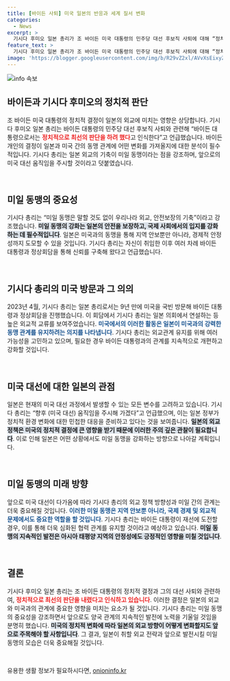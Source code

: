 ```yaml
---
title: [바이든 사퇴] 미국 일본의 반응과 세계 질서 변화
categories:
  - News
excerpt: >
  기시다 후미오 일본 총리가 조 바이든 미국 대통령의 민주당 대선 후보직 사퇴에 대해 “정치적으로 최선의 판단”이라며 미일 동맹의 중요성을 강조했다. 그는 향후 미국 대선 동향을 주시하겠다고 밝혔다.
feature_text: >
  기시다 후미오 일본 총리가 조 바이든 미국 대통령의 민주당 대선 후보직 사퇴에 대해 “정치적으로 최선의 판단”이라며 미일 동맹의 중요성을 강조했다. 그는 향후 미국 대선 동향을 주시하겠다고 밝혔다.
image: 'https://blogger.googleusercontent.com/img/b/R29vZ2xl/AVvXsEixyZcFfHzMRdzZMjFBmAUKJYCLCGyLL1o632UiGVXcaFdKo_bkvkuCioo0uUKlGfBVcT3P84aROyZIXSBEx3Aw5nCQ3pTgDom1WDC4m8eifvWiAmWEEVb4x6G_l8C0QH225ldMjyaFvpxGEBGNO37VmDTDMHGhJPq73UglMfDca1-0aw/s1600/blogspot.png'
---
```


<p><img src="https://blogger.googleusercontent.com/img/b/R29vZ2xl/AVvXsEixyZcFfHzMRdzZMjFBmAUKJYCLCGyLL1o632UiGVXcaFdKo_bkvkuCioo0uUKlGfBVcT3P84aROyZIXSBEx3Aw5nCQ3pTgDom1WDC4m8eifvWiAmWEEVb4x6G_l8C0QH225ldMjyaFvpxGEBGNO37VmDTDMHGhJPq73UglMfDca1-0aw/s1600/blogspot.png" alt="info 속보" /></p>

<h2 data-ke-size="size26">바이든과 기시다 후미오의 정치적 판단</h2>

<p data-ke-size="size16">조 바이든 미국 대통령의 정치적 결정이 일본의 외교에 미치는 영향은 상당합니다. 기시다 후미오 일본 총리는 바이든 대통령의 민주당 대선 후보직 사퇴와 관련해 “바이든 대통령으로서는 <b><span style="color: #ee2323;">정치적으로 최선의 판단을 하려 했다</span></b>고 인식한다”고 언급했습니다. 바이든 개인의 결정이 일본과 미국 간의 동맹 관계에 어떤 변화를 가져올지에 대한 분석이 필수적입니다. 기시다 총리는 일본 외교의 기축이 미일 동맹이라는 점을 강조하며, 앞으로의 미국 대선 움직임을 주시할 것이라고 덧붙였습니다.</p> 

<p data-ke-size="size16">&nbsp;</p>

<h2 data-ke-size="size26">미일 동맹의 중요성</h2>

<p data-ke-size="size16">기시다 총리는 “미일 동맹은 말할 것도 없이 우리나라 외교, 안전보장의 기축”이라고 강조했습니다. <b><span style="background-color: #21538527;">미일 동맹의 강화는 일본의 안전을 보장하고, 국제 사회에서의 입지를 강화하는 데 필수적입니다</span></b>. 일본은 미국과의 동맹을 통해 지역 안보뿐만 아니라, 경제적 안정성까지 도모할 수 있을 것입니다. 기시다 총리는 자신이 취임한 이후 여러 차례 바이든 대통령과 정상회담을 통해 신뢰를 구축해 왔다고 언급했습니다.</p> 

<p data-ke-size="size16">&nbsp;</p>

<h2 data-ke-size="size26">기시다 총리의 미국 방문과 그 의의</h2>

<p data-ke-size="size16">2023년 4월, 기시다 총리는 일본 총리로서는 9년 만에 미국을 국빈 방문해 바이든 대통령과 정상회담을 진행했습니다. 이 회담에서 기시다 총리는 일본 의회에서 연설하는 등 높은 외교적 교류를 보여주었습니다. <b><span style="color: #1a5490;">미국에서의 이러한 활동은 일본이 미국과의 강력한 동맹 관계를 유지하려는 의지를 나타냅니다</span></b>. 기시다 총리는 외교관계 유지를 위해 여러 가능성을 고민하고 있으며, 필요한 경우 바이든 대통령과의 관계를 지속적으로 개편하고 강화할 것입니다.</p> 

<p data-ke-size="size16">&nbsp;</p>

<h2 data-ke-size="size26">미국 대선에 대한 일본의 관점</h2>

<p data-ke-size="size16">일본은 현재의 미국 대선 과정에서 발생할 수 있는 모든 변수를 고려하고 있습니다. 기시다 총리는 “향후 (미국 대선) 움직임을 주시해 가겠다”고 언급했으며, 이는 일본 정부가 정치적 환경 변화에 대한 민첩한 대응을 준비하고 있다는 것을 보여줍니다. <b><span style="background-color: #21538527;">일본의 외교 정책은 미국의 정치적 결정에 큰 영향을 받기 때문에 이러한 주의 깊은 관찰이 필요합니다</span></b>. 이로 인해 일본은 어떤 상황에서도 미일 동맹을 강화하는 방향으로 나아갈 계획입니다.</p> 

<p data-ke-size="size16">&nbsp;</p>

<h2 data-ke-size="size26">미일 동맹의 미래 방향</h2>

<p data-ke-size="size16">앞으로 미국 대선이 다가옴에 따라 기시다 총리의 외교 정책 방향성과 미일 간의 관계는 더욱 중요해질 것입니다. <b><span style="color: #1a5490;">이러한 미일 동맹은 지역 안보뿐 아니라, 국제 경제 및 외교적 문제에서도 중요한 역할을 할 것입니다</span></b>. 기시다 총리는 바이든 대통령이 재선에 도전할 경우, 이를 통해 더욱 심화된 협력 관계를 유지할 것이라고 예상하고 있습니다. <b><span style="background-color: #21538527;">미일 동맹의 지속적인 발전은 아시아 태평양 지역의 안정성에도 긍정적인 영향을 미칠 것입니다</span></b>.</p>

<p data-ke-size="size16">&nbsp;</p>

<h2 data-ke-size="size26">결론</h2>

<p data-ke-size="size16">기시다 후미오 일본 총리는 조 바이든 대통령의 정치적 결정과 그의 대선 사퇴와 관련하여, <b><span style="color: #ee2323;">정치적으로 최선의 판단을 내렸다고 인식하고 있습니다</span></b>. 이러한 결정은 일본의 외교와 미국과의 관계에 중요한 영향을 미치는 요소가 될 것입니다. 기시다 총리는 미일 동맹의 중요성을 강조하면서 앞으로도 양국 관계의 지속적인 발전에 노력을 기울일 것임을 분명히 했습니다. <b><span style="background-color: #21538527;">미국의 정치적 변화에 따라 일본의 외교 방향이 어떻게 변화할지도 앞으로 주목해야 할 사항입니다</span></b>. 그 결과, 일본이 취할 외교 전략과 앞으로 발전시킬 미일 동맹의 모습은 더욱 중요해질 것입니다.</p>

<p data-ke-size="size16">&nbsp;</p>
유용한 생활 정보가 필요하시다면, <a href="https://onioninfo.kr" rel="dofollow">onioninfo.kr</a>


